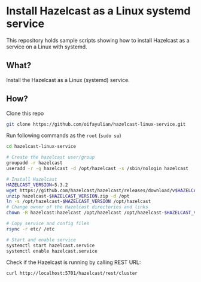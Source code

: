 # Install Hazelcast as a Linux systemd service

This repository holds sample scripts showing how to install Hazelcast
as a service on a Linux with systemd.

## What?
Install the Hazelcast as a Linux (systemd) service.

## How?

Clone this repo
```bash
git clone https://github.com/oifayulian/hazelcast-linux-service.git
```

Run following commands as the `root` (`sudo su`)

```bash
cd hazelcast-linux-service

# Create the hazelcast user/group
groupadd -r hazelcast
useradd -r -g hazelcast -d /opt/hazelcast -s /sbin/nologin hazelcast

# Install Hazelcast
HAZELCAST_VERSION=5.3.2
wget https://github.com/hazelcast/hazelcast/releases/download/v$HAZELCAST_VERSION/hazelcast-$HAZELCAST_VERSION.zip
unzip hazelcast-$HAZELCAST_VERSION.zip -d /opt
ln -s /opt/hazelcast-$HAZELCAST_VERSION /opt/hazelcast
# Change owner of the Hazelcast directories and links
chown -R hazelcast:hazelcast /opt/hazelcast /opt/hazelcast-$HAZELCAST_VERSION

# Copy service and config files
rsync -r etc/ /etc

# Start and enable service
systemctl start hazelcast.service
systemctl enable hazelcast.service
```

Check if the Hazelcast is running by calling REST URL:
```
curl http://localhost:5701/hazelcast/rest/cluster
```
